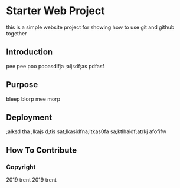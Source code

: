 # Starter Web Project

this is a simple website project for showing how to use git and github together

## Introduction

pee pee poo pooasdlfja ;aljsdf;as  pdfasf 

## Purpose

bleep blorp 
mee morp 

## Deployment

;alksd tha ;lkajs d;tis sat;lkasidfna;ltkas0fa sa;ktlhaidf;atrkj afofifw

## How To Contribute

### Copyright
2019 trent
2019 trent